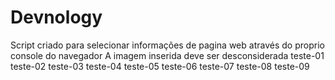 # Devnology
Script criado para selecionar informações de pagina web através do proprio console do navegador
A imagem inserida deve ser desconsiderada
teste-01
teste-02
teste-03
teste-04
teste-05
teste-06
teste-07
teste-08
teste-09
